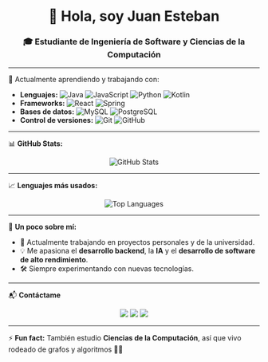 <h1 align="center">👋 Hola, soy Juan Esteban</h1>
<h3 align="center">🎓 Estudiante de Ingeniería de Software y Ciencias de la Computación</h3>

---

🌱 Actualmente aprendiendo y trabajando con:
- **Lenguajes:** ![Java](https://img.shields.io/badge/Java-%23ED8B00.svg?style=flat&logo=java&logoColor=white) ![JavaScript](https://img.shields.io/badge/JavaScript-%23F7DF1E.svg?style=flat&logo=javascript&logoColor=black) ![Python](https://img.shields.io/badge/Python-%2314354C.svg?style=flat&logo=python&logoColor=white) ![Kotlin](https://img.shields.io/badge/Kotlin-%230095D5.svg?style=flat&logo=kotlin&logoColor=white)  
- **Frameworks:** ![React](https://img.shields.io/badge/React-%2320232a.svg?style=flat&logo=react&logoColor=%2361DAFB) ![Spring](https://img.shields.io/badge/Spring-%236DB33F.svg?style=flat&logo=spring&logoColor=white)  
- **Bases de datos:** ![MySQL](https://img.shields.io/badge/MySQL-%2300f.svg?style=flat&logo=mysql&logoColor=white) ![PostgreSQL](https://img.shields.io/badge/PostgreSQL-%23336791.svg?style=flat&logo=postgresql&logoColor=white)  
- **Control de versiones:** ![Git](https://img.shields.io/badge/Git-%23F05033.svg?style=flat&logo=git&logoColor=white) ![GitHub](https://img.shields.io/badge/GitHub-%23121011.svg?style=flat&logo=github&logoColor=white)  

---

📊 **GitHub Stats:**
<p align="center">
  <img src="https://github-readme-stats.vercel.app/api?username=JuanEstebanLG&show_icons=true&theme=react&hide_title=false&count_private=true" alt="GitHub Stats" />
</p>

---

📈 **Lenguajes más usados:**
<p align="center">
  <img src="https://github-readme-stats.vercel.app/api/top-langs/?username=JuanEstebanLG&layout=compact&theme=react" alt="Top Languages" />
</p>

---

🚀 **Un poco sobre mí:**
- 🔭 Actualmente trabajando en proyectos personales y de la universidad.  
- 💡 Me apasiona el **desarrollo backend**, la **IA** y el **desarrollo de software de alto rendimiento**.  
- 🛠️ Siempre experimentando con nuevas tecnologías.  

---

📬 **Contáctame**  
<p align="center">
  <a href="mailto:juan.tucorreo@gmail.com"><img src="https://img.shields.io/badge/Email-D14836?style=flat&logo=gmail&logoColor=white"/></a>
  <a href="https://www.linkedin.com/in/tu-linkedin/"><img src="https://img.shields.io/badge/LinkedIn-%230077B5.svg?style=flat&logo=linkedin&logoColor=white"/></a>
  <a href="https://github.com/JuanEstebanLG"><img src="https://img.shields.io/badge/GitHub-100000?style=flat&logo=github&logoColor=white"/></a>
</p>

---

⚡ **Fun fact:** También estudio **Ciencias de la Computación**, así que vivo rodeado de grafos y algoritmos 🧠✨
